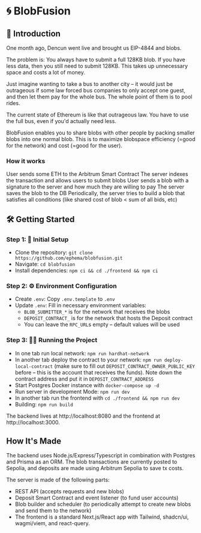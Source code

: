 # 🌀 BlobFusion

## 🌟 Introduction

One month ago, Dencun went live and brought us EIP-4844 and blobs.

The problem is: You always have to submit a full 128KB blob. If you have less data, then you still need to submit 128KB. This takes up unnecessary space and costs a lot of money.

Just imagine wanting to take a bus to another city – it would just be outrageous if some law forced bus companies to only accept one guest, and then let them pay for the whole bus. The whole point of them is to pool rides.

The current state of Ethereum is like that outrageous law. You have to use the full bus, even if you'd actually need less.

BlobFusion enables you to share blobs with other people by packing smaller blobs into one normal blob. This is to maximize blobspace efficiency (=good for the network) and cost (=good for the user).

### How it works

User sends some ETH to the Arbitrum Smart Contract
The server indexes the transaction and allows users to submit blobs
User sends a blob with a signature to the server and how much they are willing to pay
The server saves the blob to the DB
Periodically, the server tries to build a blob that satisfies all conditions (like shared cost of blob < sum of all bids, etc)

## 🛠️ Getting Started

### Step 1: 🚀 Initial Setup

- Clone the repository: `git clone https://github.com/ephema/blobfusion.git`
- Navigate: `cd blobfusion`
- Install dependencies: `npm ci && cd ./frontend && npm ci`

### Step 2: ⚙️ Environment Configuration

- Create `.env`: Copy `.env.template` to `.env`
- Update `.env`: Fill in necessary environment variables:
  - `BLOB_SUBMITTER_*` is for the network that receives the blobs
  - `DEPOSIT_CONTRACT_` is for the network that hosts the Deposit contract
  - You can leave the `RPC_URL`s empty – default values will be used

### Step 3: 🏃‍♂️ Running the Project

- In one tab run local network: `npm run hardhat-network`
- In another tab deploy the contract to your network: `npm run deploy-local-contract` (make sure to fill out `DEPOSIT_CONTRACT_OWNER_PUBLIC_KEY` before – this is the account that receives the funds). Note down the contract address and put it in `DEPOSIT_CONTRACT_ADDRESS`
- Start Postgres Docker instance with `docker-compose up -d`
- Run server in development Mode: `npm run dev`
- In another tab run the frontend with `cd ./frontend && npm run dev`
- Building: `npm run build`

The backend lives at http://localhost:8080 and the frontend at http://localhost:3000.

## How It's Made

The backend uses Node.js/Express/Typescript in combination with Postgres and Prisma as an ORM. The blob transactions are currently posted to Sepolia, and deposits are made using Arbitrum Sepolia to save tx costs.

The server is made of the following parts:

- REST API (accepts requests and new blobs)
- Deposit Smart Contract and event listener (to fund user accounts)
- Blob builder and scheduler (to periodically attempt to create new blobs and send them to the network)
- The frontend is a standard Next.js/React app with Tailwind, shadcn/ui, wagmi/viem, and react-query.

